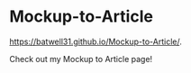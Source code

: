 # Mockup-to-Article

https://batwell31.github.io/Mockup-to-Article/.

Check out my Mockup to Article page!
